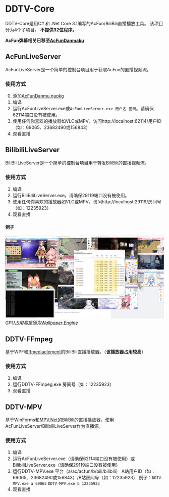 
# DDTV-Core
DDTV-Core是用C# 和 .Net Core 3.1编写的AcFun/BiliBili直播播放工具。
该项目分为4个子项目。
**不提供32位程序。**

**AcFun弹幕相关已移至[AcFunDanmaku](https://github.com/wpscott/AcFunDanmaku)**

## AcFunLiveServer
AcFunLiveServer是一个简单的控制台项目用于获取AcFun的直播视频流。
### 使用方式
0. 添加[AcFunDanmu.nupkg](https://github.com/wpscott/AcFunDanmaku/releases/download/2020.06.12/AcFunDanmu.1.0.4.3.nupkg)
1. 编译
2. 运行AcFunLiveServer.exe或`AcFunLiveServer.exe 用户名 密码`。请确保62114端口没有被使用。
3. 使用任何你喜欢的播放器如VLC或MPV，访问http://localhost:62114/用户ID （如：69065、23682490或156843）
4. 观看直播

## BilibiliLiveServer
BiliBiliLiveServer是一个简单的控制台项目用于转发BiliBili的直播视频流。
### 使用方式
1. 编译
2. 运行BiliBIliLiveServer.exe。请确保29119端口没有被使用。
3. 使用任何你喜欢的播放器如VLC或MPV，访问http://localhost:29119/房间号 （如：12235923）
4. 观看直播
#### 例子
![例子](https://raw.githubusercontent.com/wpscott/DDTV-Core/master/sample/sample.png)
*GPU占用高是因为[Wallpaper Engine](https://www.wallpaperengine.io/)*

## DDTV-FFmpeg
基于WPF和[ffmediaelement](https://github.com/unosquare/ffmediaelement)的BiliBili直播播放器。（**该播放器占用较高**）
### 使用方式
1. 编译
2. 运行DDTV-FFmpeg.exe 房间号（如：12235923）
3. 观看直播

## DDTV-MPV
基于WinForms和[MPV.Net](https://github.com/hudec117/Mpv.NET-lib-)的BiliBili的直播播放器，使用AcFunLiveServer/BilibiliLiveServer作为直播源。
### 使用方式
1. 编译
2. 运行AcFunLiveServer.exe（请确保62114端口没有被使用）或BilibiliLiveServer.exe（请确保29119端口没有被使用）
3. 运行DDTV-MPV.exe 平台（a/ac/acfun/b/bili/bilibili） A站用户ID（如：69065、23682490或156843）/B站房间号（如：12235923）
例子：`DDTV-MPV.exe a 69065` `DDTV-MPV.exe b 12235923`
4. 观看直播
